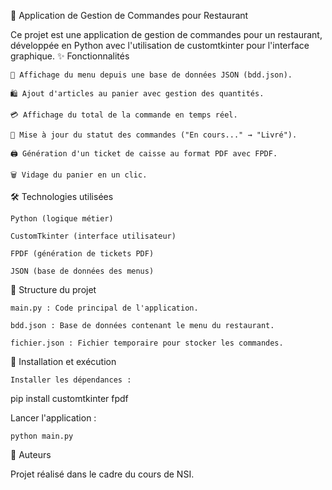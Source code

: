 🛒 Application de Gestion de Commandes pour Restaurant

Ce projet est une application de gestion de commandes pour un restaurant, développée en Python avec l'utilisation de customtkinter pour l'interface graphique.
✨ Fonctionnalités

    📌 Affichage du menu depuis une base de données JSON (bdd.json).

    🛍 Ajout d'articles au panier avec gestion des quantités.

    💳 Affichage du total de la commande en temps réel.

    🔄 Mise à jour du statut des commandes ("En cours..." → "Livré").

    🖨 Génération d'un ticket de caisse au format PDF avec FPDF.

    🗑 Vidage du panier en un clic.

🛠 Technologies utilisées

    Python (logique métier)

    CustomTkinter (interface utilisateur)

    FPDF (génération de tickets PDF)

    JSON (base de données des menus)

📂 Structure du projet

    main.py : Code principal de l'application.

    bdd.json : Base de données contenant le menu du restaurant.

    fichier.json : Fichier temporaire pour stocker les commandes.

🚀 Installation et exécution

    Installer les dépendances :

pip install customtkinter fpdf

Lancer l'application :

    python main.py

📌 Auteurs

Projet réalisé dans le cadre du cours de NSI.
